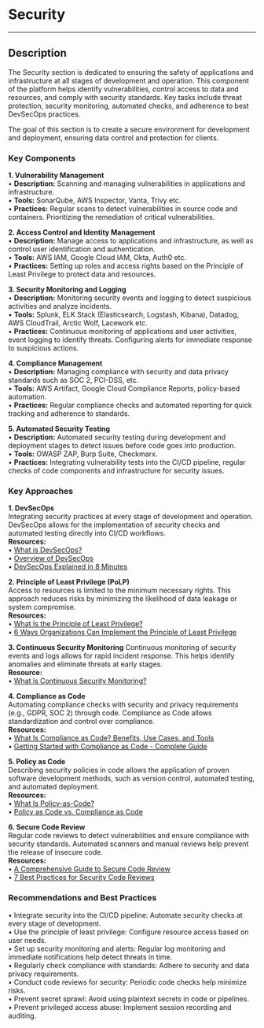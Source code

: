 # Security
---
## Description

The Security section is dedicated to ensuring the safety of applications and infrastructure at all stages of development and operation. This component of the platform helps identify vulnerabilities, control access to data and resources, and comply with security standards. Key tasks include threat protection, security monitoring, automated checks, and adherence to best DevSecOps practices.

The goal of this section is to create a secure environment for development and deployment, ensuring data control and protection for clients.

 ### Key Components

**1. Vulnerability Management**  
•	**Description:** Scanning and managing vulnerabilities in applications and infrastructure.  
•	**Tools:** SonarQube, AWS Inspector, Vanta, Trivy etc.  
•	**Practices:** Regular scans to detect vulnerabilities in source code and containers. Prioritizing the remediation of critical vulnerabilities.  

**2. Access Control and Identity Management**  
•	**Description:** Manage access to applications and infrastructure, as well as control user identification and authentication.  
•	**Tools:** AWS IAM, Google Cloud IAM, Okta, Auth0 etc.  
•	**Practices:** Setting up roles and access rights based on the Principle of Least Privilege to protect data and resources.  

**3. Security Monitoring and Logging**  
•	**Description:** Monitoring security events and logging to detect suspicious activities and analyze incidents.  
•	**Tools:** Splunk, ELK Stack (Elasticsearch, Logstash, Kibana), Datadog, AWS CloudTrail, Arctic Wolf, Lacework etc.  
•	**Practices:** Continuous monitoring of applications and user activities, event logging to identify threats. Configuring alerts for immediate response to suspicious actions.  

**4. Compliance Management**  
•	**Description:** Managing compliance with security and data privacy standards such as SOC 2, PCI-DSS, etc.  
•	**Tools:** AWS Artifact, Google Cloud Compliance Reports, policy-based automation.  
•	**Practices:** Regular compliance checks and automated reporting for quick tracking and adherence to standards.  

**5. Automated Security Testing**  
•	**Description:** Automated security testing during development and deployment stages to detect issues before code goes into production.  
•	**Tools:** OWASP ZAP, Burp Suite, Checkmarx.  
•	**Practices:** Integrating vulnerability tests into the CI/CD pipeline, regular checks of code components and infrastructure for security issues.  

### Key Approaches

**1. DevSecOps**  
Integrating security practices at every stage of development and operation. DevSecOps allows for the implementation of security checks and automated testing directly into CI/CD workflows.  
**Resources:**  
•	[What is DevSecOps?](https://aws.amazon.com/what-is/devsecops/#:~:text=DevSecOps%20stands%20for%20development%2C%20security,they%20are%20building%20software%20applications.)   
•	[Overview of DevSecOps](https://github.com/resources/articles/devops/devsecops)  
•	[DevSecOps Explained in 8 Minutes](https://www.youtube.com/watch?v=nrhxNNH5lt0)  

**2. Principle of Least Privilege (PoLP)**  
Access to resources is limited to the minimum necessary rights. This approach reduces risks by minimizing the likelihood of data leakage or system compromise.  
**Resources:**  
•	[What Is the Principle of Least Privilege?](https://www.youtube.com/watch?v=mw9fN9mlUS4)  
•	[6 Ways Organizations Can Implement the Principle of Least Privilege](https://www.keepersecurity.com/blog/2024/03/06/how-to-implement-the-principle-of-least-privilege/#:~:text=The%20first%20step%20of%20implementing,should%20have%20access%20to%20them.)  

**3. Continuous Security Monitoring**
Continuous monitoring of security events and logs allows for rapid incident response. This helps identify anomalies and eliminate threats at early stages.  
**Resource:**  
•	[What is Continuous Security Monitoring?](https://www.upguard.com/blog/continuous-security-monitoring)  

**4. Compliance as Code**  
Automating compliance checks with security and privacy requirements (e.g., GDPR, SOC 2) through code. Compliance as Code allows standardization and control over compliance.  
**Resources:**  
•	[What Is Compliance as Code? Benefits, Use Cases, and Tools](https://www.contino.io/insights/compliance-as-code)  
•	[Getting Started with Compliance as Code - Complete Guide](https://www.xenonstack.com/blog/compliance-as-a-code/)  

**5. Policy as Code**  
Describing security policies in code allows the application of proven software development methods, such as version control, automated testing, and automated deployment.  
**Resources:**  
•	[What Is Policy-as-Code?](https://www.paloaltonetworks.com/cyberpedia/what-is-policy-as-code)  
•	[Policy as Code vs. Compliance as Code](https://www.trendmicro.com/en_us/research/23/c/policy-as-code-vs-compliance-as-code.html)  

**6. Secure Code Review**  
Regular code reviews to detect vulnerabilities and ensure compliance with security standards. Automated scanners and manual reviews help prevent the release of insecure code.  
**Resources:**  
•	[A Comprehensive Guide to Secure Code Review](https://medium.com/@krunal-kawa/a-comprehensive-guide-to-secure-code-review-529e31897b53)  
•	[7 Best Practices for Security Code Reviews](https://blog.codacy.com/security-code-review-best-practices)  

### Recommendations and Best Practices
•	Integrate security into the CI/CD pipeline: Automate security checks at every stage of development.  
•	Use the principle of least privilege: Configure resource access based on user needs.  
•	Set up security monitoring and alerts: Regular log monitoring and immediate notifications help detect threats in time.  
•	Regularly check compliance with standards: Adhere to security and data privacy requirements.  
•	Conduct code reviews for security: Periodic code checks help minimize risks.  
•	Prevent secret sprawl: Avoid using plaintext secrets in code or pipelines.  
•	Prevent privileged access abuse: Implement session recording and auditing.  
